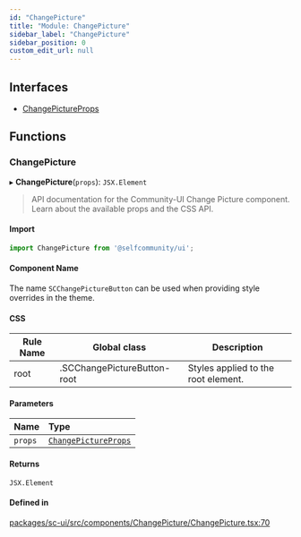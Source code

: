 ```yaml
---
id: "ChangePicture"
title: "Module: ChangePicture"
sidebar_label: "ChangePicture"
sidebar_position: 0
custom_edit_url: null
---
```


## Interfaces

- [ChangePictureProps](../interfaces/ChangePicture.ChangePictureProps)

## Functions

### ChangePicture

▸ **ChangePicture**(`props`): `JSX.Element`

> API documentation for the Community-UI Change Picture component. Learn about the available props and the CSS API.

#### Import

```jsx
import ChangePicture from '@selfcommunity/ui';
```

#### Component Name

The name `SCChangePictureButton` can be used when providing style overrides in the theme.

#### CSS

|Rule Name|Global class|Description|
|---|---|---|
|root|.SCChangePictureButton-root|Styles applied to the root element.|

#### Parameters

| Name | Type |
| :------ | :------ |
| `props` | [`ChangePictureProps`](../interfaces/ChangePicture.ChangePictureProps) |

#### Returns

`JSX.Element`

#### Defined in

[packages/sc-ui/src/components/ChangePicture/ChangePicture.tsx:70](https://github.com/selfcommunity/community-ui/blob/7897031/packages/sc-ui/src/components/ChangePicture/ChangePicture.tsx#L70)
